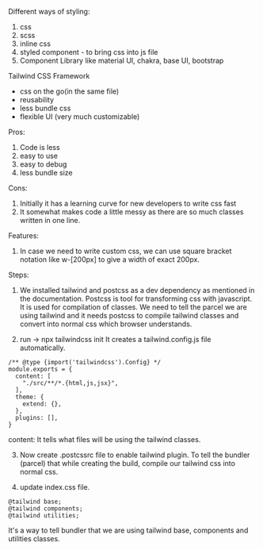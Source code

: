 Different ways of styling:

1. css
2. scss
3. inline css
4. styled component - to bring css into js file
5. Component Library like material UI, chakra, base UI, bootstrap

Tailwind CSS Framework
  - css on the go(in the same file)
  - reusability
  - less bundle css
  - flexible UI (very much customizable)

Pros:

1. Code is less
2. easy to use
3. easy to debug
4. less bundle size

Cons:

1. Initially it has a learning curve for new developers to write css fast
2. It somewhat makes code a little messy as there are so much classes written in one line.

Features:
1. In case we need to write custom css, we can use square bracket notation like w-[200px] to give a width of exact 200px.

Steps:
1. We installed tailwind and postcss as a dev dependency as mentioned in the documentation. Postcss is tool for transforming css with javascript.
It is used for compilation of classes. We need to tell the parcel we are using tailwind and it needs postcss to compile tailwind classes and convert into normal css which browser understands.

2. run -> npx tailwindcss init
It creates a tailwind.config.js file automatically.

```
/** @type {import('tailwindcss').Config} */
module.exports = {
  content: [
    "./src/**/*.{html,js,jsx}",
  ],
  theme: {
    extend: {},
  },
  plugins: [],
}
```

content: It tells what files will be using the tailwind classes.

3. Now create .postcssrc file to enable tailwind plugin. To tell the bundler (parcel) that while creating the build, compile our tailwind css into normal css.

4. update index.css file.

```
@tailwind base;
@tailwind components;
@tailwind utilities;
```
It's a way to tell bundler that we  are using tailwind base, components and utilities classes.
